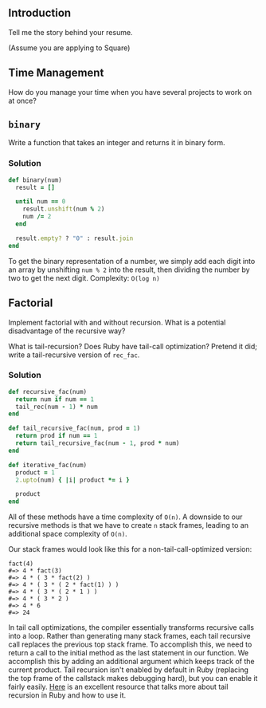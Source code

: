 ## Introduction

Tell me the story behind your resume.

(Assume you are applying to Square)

## Time Management

How do you manage your time when you have several projects to work on at once?  

## `binary`

Write a function that takes an integer and returns it in binary form.

### Solution

```ruby
def binary(num)
  result = []

  until num == 0
    result.unshift(num % 2)
    num /= 2
  end

  result.empty? ? "0" : result.join
end
```

To get the binary representation of a number, we simply add each digit into an array by unshifting `num % 2` into the result, then dividing the number by two to get the next digit. Complexity: `O(log n)`

## Factorial

Implement factorial with and without recursion. What is a potential
disadvantage of the recursive way?

What is tail-recursion? Does Ruby have tail-call optimization? Pretend
it did; write a tail-recursive version of `rec_fac`.

### Solution

```ruby
def recursive_fac(num)
  return num if num == 1
  tail_rec(num - 1) * num
end

def tail_recursive_fac(num, prod = 1)
  return prod if num == 1
  return tail_recursive_fac(num - 1, prod * num)
end

def iterative_fac(num)
  product = 1
  2.upto(num) { |i| product *= i }

  product
end
```

All of these methods have a time complexity of `O(n)`. A downside to our recursive methods is that we have to create `n` stack frames, leading to an additional space complexity of `O(n)`.

Our stack frames would look like this for a non-tail-call-optimized version:

```
fact(4)
#=> 4 * fact(3)
#=> 4 * ( 3 * fact(2) )
#=> 4 * ( 3 * ( 2 * fact(1) ) )
#=> 4 * ( 3 * ( 2 * 1 ) )
#=> 4 * ( 3 * 2 )
#=> 4 * 6
#=> 24
```

In tail call optimizations, the compiler essentially transforms recursive calls into a loop. Rather than generating many stack frames, each tail recursive call replaces the previous top stack frame. To accomplish this, we need to return a call to the initial method as the last statement in our function. We accomplish this by adding an additional argument which keeps track of the current product. Tail recursion isn't enabled by default in Ruby (replacing the top frame of the callstack makes debugging hard), but you can enable it fairly easily. [Here](http://nithinbekal.com/posts/ruby-tco/) is an excellent resource that talks more about tail recursion in Ruby and how to use it.
